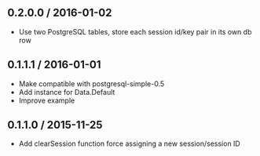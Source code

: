 0.2.0.0 / 2016-01-02
--------------------

- Use two PostgreSQL tables, store each session id/key pair in its own db row

0.1.1.1 / 2016-01-01
--------------------

- Make compatible with postgresql-simple-0.5
- Add instance for Data.Default
- Improve example

0.1.1.0 / 2015-11-25
--------------------

- Add clearSession function force assigning a new session/session ID
